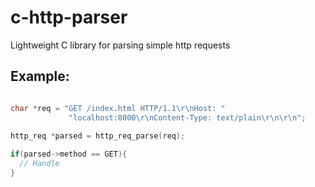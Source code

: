 # c-http-parser

Lightweight C library for parsing simple http requests

## Example:

```c

char *req = "GET /index.html HTTP/1.1\r\nHost: "
             "localhost:8000\r\nContent-Type: text/plain\r\n\r\n";
    
http_req *parsed = http_req_parse(req);

if(parsed->method == GET){
  // Handle
}
```

